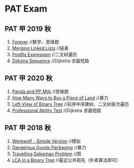 # PAT Exam
## PAT 甲 2019 秋
1. [Forever](https://pintia.cn/problem-sets/1170733800028712960/problems/1170733863463366656) //数学、思维题
1. [Merging Linked Lists](https://pintia.cn/problem-sets/1170733800028712960/problems/1170733863463366657) //链表
1. [Postfix Expression](https://pintia.cn/problem-sets/1170733800028712960/problems/1170733863463366658) //二叉树遍历
1. [Dijkstra Sequence](https://pintia.cn/problem-sets/1170733800028712960/problems/1170733863463366659) //Dijkstra 求最短路

## PAT 甲 2020 秋
1. [Panda and PP Milk](https://pintia.cn/problem-sets/1302814386427613184/problems/1302814455281307648) //思维题
1. [How Many Ways to Buy a Piece of Land](https://pintia.cn/problem-sets/1302814386427613184/problems/1302814455281307649) //暴力
1. [Left-View of Binary Tree](https://pintia.cn/problem-sets/1302814386427613184/problems/1302814455281307650) //前序中序建树、二叉树层次遍历
1. [Professional Ability Test](https://pintia.cn/problem-sets/1302814386427613184/problems/1302814455281307651) //Dijkstra 求最短路

## PAT 甲 2018 秋
1. [Werewolf - Simple Version](https://pintia.cn/problem-sets/1091179335113666560/problems/1091179376683413504) //模拟
1. [Dangerous Goods Packaging](https://pintia.cn/problem-sets/1091179335113666560/problems/1091179376683413505) //暴力
1. [Travelling Salesman Problem](https://pintia.cn/problem-sets/1091179335113666560/problems/1091179376683413506) //图
1. [LCA in a Binary Tree](https://pintia.cn/problem-sets/1091179335113666560/problems/1091179376683413507) //最近公共祖先（朴素算法即可）
